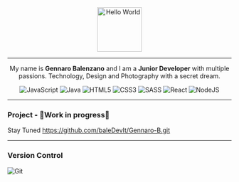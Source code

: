 <div style="text-align: center; ">
<img src="https://media1.giphy.com/media/i4MAH84pqe2m2aVojc/giphy.gif?cid=790b761161c3e614c6f47e6ef68be7caa8b3d305737782bd&rid=giphy.gif&ct=g" width="100" height="100" alt="Hello World" />
</div>
<hr>




<p style="text-align: center"> My name is <b>Gennaro Balenzano</b> and I am a <b>Junior Developer</b> with multiple passions. Technology, Design and Photography with a secret dream.</p>

<p style="text-align: center">
<img alt="JavaScript" src="https://img.shields.io/badge/javascript%20-%23323330.svg?&style=for-the-badge&logo=javascript&logoColor=%23F7DF1E"/>
<img alt="Java" src="https://img.shields.io/badge/Java-ED8B00?style=for-the-badge&logo=java&logoColor=white"/>
<img alt="HTML5" src="https://img.shields.io/badge/html5%20-%23E34F26.svg?&style=for-the-badge&logo=html5&logoColor=white"/>
<img alt="CSS3" src="https://img.shields.io/badge/css3%20-%231572B6.svg?&style=for-the-badge&logo=css3&logoColor=white"/>
<img alt="SASS" src="https://img.shields.io/badge/SASS%20-hotpink.svg?&style=for-the-badge&logo=SASS&logoColor=white"/>
<img alt="React" src="https://img.shields.io/badge/react%20-%2320232a.svg?&style=for-the-badge&logo=react&logoColor=%2361DAFB"/>
<img alt="NodeJS" src="https://img.shields.io/badge/node.js%20-%2343853D.svg?&style=for-the-badge&logo=node.js&logoColor=white"/>
</p>

<hr>

### Project - 🔨Work in progress🔨

Stay Tuned
https://github.com/baleDevIt/Gennaro-B.git
<hr>

### Version Control
<img alt="Git" src="https://img.shields.io/badge/git%20-%23F05033.svg?&style=for-the-badge&logo=git&logoColor=white"/>
